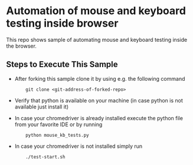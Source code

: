 # Automation of mouse and keyboard testing inside browser
This repo shows sample of automating mouse and keyboard testing inside the browser.

## Steps to Execute This Sample

-	After forking this sample clone it by using e.g. the following command

			git clone <git-address-of-forked-repo>

-	Verify that python is available on your machine
	(in case python is not available just install it)
	
-	In case your chromedriver is already installed execute
    the python file from your favorite IDE or by running

			python mouse_kb_tests.py
	
-   In case your chromedriver is not installed simply run

			./test-start.sh